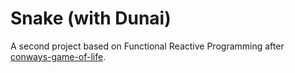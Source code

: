 # Snake (with Dunai)

A second project based on Functional Reactive Programming after [conways-game-of-life](https://github.com/kiana-S/conways-game-of-life).
